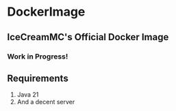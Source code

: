 # DockerImage
## IceCreamMC's Official Docker Image
### Work in Progress!

## Requirements
1. Java 21
2. And a decent server
